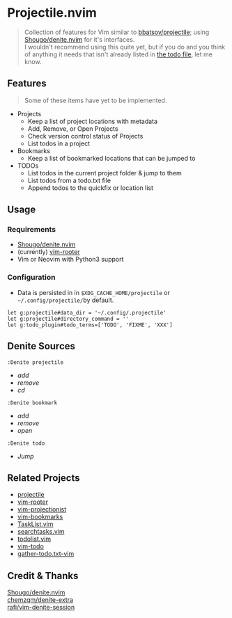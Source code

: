 # Projectile.nvim #

> Collection of features for Vim similar to [bbatsov/projectile](https://github.com/bbatsov/projectile); using [Shougo/denite.nvim](https://github.com/Shougo/denite.nvim) for it's interfaces.  
> I wouldn't recommend using this quite yet, but if you do and you think of anything it needs that isn't already listed in [the todo file](todo.txt), let me know.

## Features ##
> Some of these items have yet to be implemented.
  - Projects
    - Keep a list of project locations with metadata
    - Add, Remove, or Open Projects
    - Check version control status of Projects
    - List todos in a project
  - Bookmarks
    - Keep a list of bookmarked locations that can be jumped to
  - TODOs
    - List todos in the current project folder & jump to them
    - List todos from a todo.txt file
    - Append todos to the quickfix or location list


## Usage ##
### Requirements ###
  - [Shougo/denite.nvim](https://github.com/Shougo/denite.nvim)
  - (currently) [vim-rooter](https://github.com/airblade/vim-rooter)
  - Vim or Neovim with Python3 support

### Configuration ###
  - Data is persisted in in `$XDG_CACHE_HOME/projectile` or `~/.config/projectile/`by default.  

```vim
let g:projectile#data_dir = '~/.config/.projectile'
let g:projectile#directory_command = ''
let g:todo_plugin#todo_terms=['TODO', 'FIXME', 'XXX']
```



## Denite Sources ##
```vim
:Denite projectile
```
  - *add*
  - *remove*
  - *cd*

```vim
:Denite bookmark
```
  - *add*
  - *remove*
  - *open*

```vim
:Denite todo
```
  - *Jump*


## Related Projects ##
  - [projectile](https://github.com/bbatsov/projectile)
  - [vim-rooter](https://github.com/airblade/vim-rooter)
  - [vim-projectionist](https://github.com/tpope/vim-projectionist)
  - [vim-bookmarks](https://github.com/MattesGroeger/vim-bookmarks)
  - [TaskList.vim](https://github.com/vim-scripts/TaskList.vim)
  - [searchtasks.vim](https://github.com/gilsondev/searchtasks.vim)
  - [todolist.vim](vim-scripts/todolist.vim)
  - [vim-todo](https://github.com/codegram/vim-todo)
  - [gather-todo.txt-vim](https://github.com/lgalke/gather-todo.txt-vim)

## Credit & Thanks ##

<!-- > A good portion of this project is just a patchwork of preexisting code. Here's that code:   -->
[Shougo/denite.nvim](https://github.com/Shougo/denite.nvim)  
[chemzqm/denite-extra](https://github.com/chemzqm/denite-extra)  
[rafi/vim-denite-session](https://github.com/rafi/vim-denite-session)

